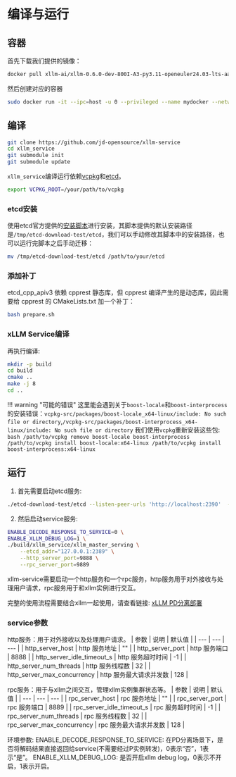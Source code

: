 # 编译与运行

## 容器
首先下载我们提供的镜像：
```bash
docker pull xllm-ai/xllm-0.6.0-dev-800I-A3-py3.11-openeuler24.03-lts-aarch64
```
然后创建对应的容器
```bash
sudo docker run -it --ipc=host -u 0 --privileged --name mydocker --network=host  --device=/dev/davinci0  --device=/dev/davinci_manager --device=/dev/devmm_svm --device=/dev/hisi_hdc -v /var/queue_schedule:/var/queue_schedule -v /mnt/cfs/9n-das-admin/llm_models:/mnt/cfs/9n-das-admin/llm_models -v /usr/local/Ascend/driver:/usr/local/Ascend/driver -v /usr/local/Ascend/add-ons/:/usr/local/Ascend/add-ons/ -v /usr/local/sbin/npu-smi:/usr/local/sbin/npu-smi -v /usr/local/sbin/:/usr/local/sbin/ -v /var/log/npu/conf/slog/slog.conf:/var/log/npu/conf/slog/slog.conf -v /var/log/npu/slog/:/var/log/npu/slog -v /export/home:/export/home -w /export/home -v ~/.ssh:/root/.ssh  -v /var/log/npu/profiling/:/var/log/npu/profiling -v /var/log/npu/dump/:/var/log/npu/dump -v /home/:/home/  -v /runtime/:/runtime/  xllm-ai:xllm-0.6.0-dev-800I-A3-py3.11-openeuler24.03-lts-aarch64
```

## 编译
```bash
git clone https://github.com/jd-opensource/xllm-service
cd xllm_service
git submodule init
git submodule update
```
`xllm_service`编译运行依赖[vcpkg](https://github.com/microsoft/vcpkg)和[etcd](https://github.com/etcd-io/etcd)。
```bash
export VCPKG_ROOT=/your/path/to/vcpkg
```

### etcd安装
使用etcd官方提供的[安装脚本](https://github.com/etcd-io/etcd/releases)进行安装，其脚本提供的默认安装路径是`/tmp/etcd-download-test/etcd`，我们可以手动修改其脚本中的安装路径，也可以运行完脚本之后手动迁移：
```bash
mv /tmp/etcd-download-test/etcd /path/to/your/etcd
```

### 添加补丁
etcd_cpp_apiv3 依赖 cpprest 静态库，但 cpprest 编译产生的是动态库，因此需要给 cpprest 的 CMakeLists.txt 加一个补丁：
```bash
bash prepare.sh
```

### xLLM Service编译
再执行编译:
```bash
mkdir -p build
cd build
cmake ..
make -j 8
cd ..
```
!!! warning "可能的错误"
    这里能会遇到关于`boost-locale`和`boost-interprocess`的安装错误：`vcpkg-src/packages/boost-locale_x64-linux/include: No such     file or directory`,`/vcpkg-src/packages/boost-interprocess_x64-linux/include: No such file or directory`
    我们使用`vcpkg`重新安装这些包:
    ```bash
    /path/to/vcpkg remove boost-locale boost-interprocess
    /path/to/vcpkg install boost-locale:x64-linux
    /path/to/vcpkg install boost-interprocess:x64-linux
    ```

## 运行
1. 首先需要启动etcd服务:
```bash 
./etcd-download-test/etcd --listen-peer-urls 'http://localhost:2390'  --listen-client-urls 'http://localhost:2389' --advertise-client-urls  'http://localhost:2391'
```

2. 然后启动service服务:
```bash
ENABLE_DECODE_RESPONSE_TO_SERVICE=0 \
ENABLE_XLLM_DEBUG_LOG=1 \
./build/xllm_service/xllm_master_serving \
    --etcd_addr="127.0.0.1:2389" \
    --http_server_port=9888 \
    --rpc_server_port=9889
```

xllm-service需要启动一个http服务和一个rpc服务，http服务用于对外接收与处理用户请求，rpc服务用于和xllm实例进行交互。

完整的使用流程需要结合xllm一起使用，请查看链接: [xLLM PD分离部署](https://xllm.readthedocs.io/zh-cn/latest/zh/getting_started/PD_disagg/)

### service参数
http服务：用于对外接收以及处理用户请求。
| 参数 | 说明 | 默认值 |
| --- | --- | --- |
| http_server_host | http 服务地址 | "" |
| http_server_port | http 服务端口 | 8888 |
| http_server_idle_timeout_s | http 服务超时时间 | -1 |
| http_server_num_threads | http 服务线程数 | 32 |
| http_server_max_concurrency | http 服务最大请求并发数 | 128 |

rpc服务：用于与xllm之间交互，管理xllm实例集群状态等。
| 参数 | 说明 | 默认值 |
| --- | --- | --- |
| rpc_server_host | rpc 服务地址 | "" |
| rpc_server_port | rpc 服务端口 | 8889 |
| rpc_server_idle_timeout_s | rpc 服务超时时间 | -1 |
| rpc_server_num_threads | rpc 服务线程数 | 32 |
| rpc_server_max_concurrency | rpc 服务最大请求并发数 | 128 |

环境参数:
ENABLE_DECODE_RESPONSE_TO_SERVICE: 在PD分离场景下，是否将解码结果直接返回给service(不需要经过P实例转发)，0表示“否”，1表示“是”。
ENABLE_XLLM_DEBUG_LOG: 是否开启xllm debug log，0表示不开启，1表示开启。
